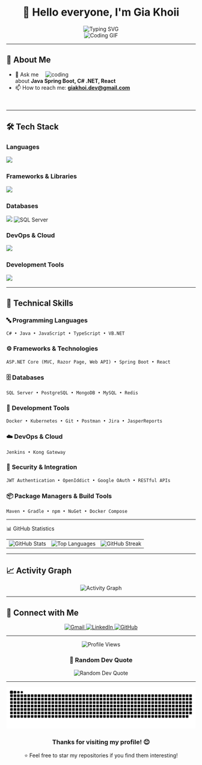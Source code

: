# <div align="center">👋 Hello everyone, I'm Gia Khoii</div>

<div align="center">
  <img src="https://readme-typing-svg.demolab.com?font=Fira+Code&size=22&pause=1000&color=36BCF7&center=true&vCenter=true&width=600&lines=Hello+everyone%2C+I'm+Gia+Khoii;Full+Stack+Developer+from+Vietnam;Passionate+about+Clean+Code;Always+Learning+New+Technologies" alt="Typing SVG" />
</div>

<div align="center">
  <img src="https://media.giphy.com/media/v1.Y2lkPTc5MGI3NjExZjU1d2M1M3luYnJvZTY4NW92Y3JpMW1za3MxNnNkZHJxMGU4MDZ0ZCZlcD12MV9naWZzX3NlYXJjaCZjdD1n/2IudUHdI075HL02Pkk/giphy.gif" width="400" alt="Coding GIF"/>
</div>

---

## 🚀 About Me

<img align="right" alt="coding" width="400" src="https://raw.githubusercontent.com/abhisheknaiidu/abhisheknaiidu/master/code.gif"/>

- 💬 Ask me about **Java Spring Boot, C# .NET, React**
- 📫 How to reach me: **giakhoi.dev@gmail.com**
<br clear="right"/>

---

## 🛠️ Tech Stack

### Languages
<div align="left">
  <img src="https://skillicons.dev/icons?i=java,cs,js,html,css,python,typescript" />
</div>

### Frameworks & Libraries
<div align="left">
  <img src="https://skillicons.dev/icons?i=spring,dotnet,react,nodejs,express,bootstrap" />
</div>

### Databases
<div align="left">
  <img src="https://skillicons.dev/icons?i=postgres,mongodb,mysql,redis" />
  <img src="https://www.svgrepo.com/show/303229/microsoft-sql-server-logo.svg" alt="SQL Server" width="48" height="48" />
</div>

### DevOps & Cloud
<div align="left">
  <img src="https://skillicons.dev/icons?i=docker,kubernetes,jenkins" />
</div>

### Development Tools
<div align="left">
  <img src="https://skillicons.dev/icons?i=git,postman,gradle,maven" />
</div>

---

## 💼 Technical Skills

### 🔤 **Programming Languages**
```
C# • Java • JavaScript • TypeScript • VB.NET
```

### ⚙️ **Frameworks & Technologies**
```
ASP.NET Core (MVC, Razor Page, Web API) • Spring Boot • React
```

### 🗄️ **Databases**
```
SQL Server • PostgreSQL • MongoDB • MySQL • Redis
```

### 🧰 **Development Tools**
```
Docker • Kubernetes • Git • Postman • Jira • JasperReports
```

### ☁️ **DevOps & Cloud**
```
Jenkins • Kong Gateway
```

### 🔐 **Security & Integration**
```
JWT Authentication • OpenIddict • Google OAuth • RESTful APIs
```

### 📦 **Package Managers & Build Tools**
```
Maven • Gradle • npm • NuGet • Docker Compose
```

---

📊 GitHub Statistics
<div align="center">
  <table>
    <tr>
      <td>
        <img src="https://github-readme-stats.vercel.app/api?username=giakoii&show_icons=true&theme=radical&hide_border=true&count_private=true" alt="GitHub Stats" />
      </td>
      <td>
        <img src="https://github-readme-stats.vercel.app/api/top-langs/?username=giakoii&layout=compact&theme=radical&hide_border=true" alt="Top Languages" />
      </td>
      <td>
        <img src="https://github-readme-streak-stats.herokuapp.com/?user=giakoii&theme=radical&hide_border=true" alt="GitHub Streak" />
      </td>
    </tr>
  </table>
</div>

---

## 📈 Activity Graph
<div align="center">
  <img src="https://github-readme-activity-graph.vercel.app/graph?username=giakoii&theme=react-dark&hide_border=true" alt="Activity Graph" />
</div>

---

## 🤝 Connect with Me

<div align="center">
  <a href="mailto:giakhoi221203@gmail.com">
    <img src="https://img.shields.io/badge/Gmail-D14836?style=for-the-badge&logo=gmail&logoColor=white" alt="Gmail"/>
  </a>
  <a href="https://www.linkedin.com/in/giakhoii">
    <img src="https://img.shields.io/badge/LinkedIn-0077B5?style=for-the-badge&logo=linkedin&logoColor=white" alt="LinkedIn"/>
  </a>
  <a href="https://github.com/giakoii">
    <img src="https://img.shields.io/badge/GitHub-100000?style=for-the-badge&logo=github&logoColor=white" alt="GitHub"/>
  </a>
</div>

---

<div align="center">
  <img src="https://komarev.com/ghpvc/?username=giakoii&style=flat-square&color=blue" alt="Profile Views"/>
</div>

<div align="center">
  <h3>💭 Random Dev Quote</h3>
  <img src="https://quotes-github-readme.vercel.app/api?type=horizontal&theme=radical" alt="Random Dev Quote"/>
</div>

---

<div align="center">
  <img src="https://raw.githubusercontent.com/platane/snk/output/github-contribution-grid-snake-dark.svg" alt="Snake animation" />
</div>

<div align="center">
  <h3>Thanks for visiting my profile! 😊</h3>
  <p>⭐ Feel free to star my repositories if you find them interesting!</p>
</div>
